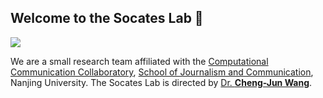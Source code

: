 ## Welcome to the Socates Lab 👋

![](https://chengjun.github.io/img/tt.gif)

We are a small research team affiliated with the [Computational Communication Collaboratory](https://computational-communication.com/), [School of Journalism and Communication](https://jc.nju.edu.cn/), Nanjing University. The Socates Lab is directed by [Dr. **Cheng-Jun Wang**](https://chengjun.github.io/). 



<!--

**Here are some ideas to get you started:**

🙋‍♀️ A short introduction - what is your organization all about?
🌈 Contribution guidelines - how can the community get involved?
👩‍💻 Useful resources - where can the community find your docs? Is there anything else the community should know?
🍿 Fun facts - what does your team eat for breakfast?
🧙 Remember, you can do mighty things with the power of [Markdown](https://docs.github.com/github/writing-on-github/getting-started-with-writing-and-formatting-on-github/basic-writing-and-formatting-syntax)
-->
